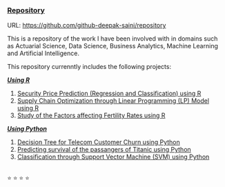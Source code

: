 ### <ins>Repository</ins> 
URL: https://github.com/github-deepak-saini/repository 
<br>

This is a repository of the work I have been involved with in domains such as Actuarial Science, Data Science, Business Analytics, Machine Learning and Artificial Intelligence. 
<br>

This repository currenntly includes the following projects: 

<ins>***Using R***</ins>

1. [Security Price Prediction (Regression and Classification) using R](https://github.com/github-deepak-saini/Security-Price-Prediction--R/tree/20978b53513a84634d60fbb036bc5e778d11b8e1 "Submodule: Security-Price-Prediction--R")
2. [Supply Chain Optimization through Linear Programming (LP) Model using R](https://github.com/github-deepak-saini/Supply-Chain-Optimization--R/tree/22e5a6cf0d1aac9b48ff0f1f875c76b05f052084 "Submodule: Supply-Chain-Optimization--R")
3. [Study of the Factors affecting Fertility Rates using R](https://github.com/github-deepak-saini/Study-Factors-Affecting-Fertility-Rates--R/tree/32831002b6122949da57f837eb4b0b251d5925a9 "Submodule: Factors-Affecting-Fertility-Rates--R")

<ins>***Using Python***</ins>

1. [Decision Tree for Telecom Customer Churn using Python](https://github.com/github-deepak-saini/Telecom-Customer-Churn-Decision-Tree--Python/tree/9b6aa7b3267dc2be90be04f7a67c31035efb3434 "Submodule: Decision-Tree--Python")
2. [Predicting survival of the passangers of Titanic using Python](https://github.com/github-deepak-saini/Titanic-Survivor-Prediction--Python/tree/0ca06667c34228ebde60de1a4809776a07078550 "Submodule: Titanic-Survivor-Prediction--Python")
3. [Classification through Support Vector Machine (SVM) using Python](https://github.com/github-deepak-saini/Classification-by-Support-Vector-Machine--Python/tree/98c7ee774a2fb278910ff76d5a95c14efb46bf42 "Submodule: Classification-by-Support-Vector-Machine--Python")

<br>
⭐ ⭐ ⭐ ⭐ 
<br>
